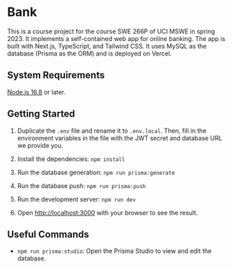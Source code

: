 # Bank

This is a course project for the course SWE 266P of UCI MSWE in spring 2023. It implements a self-contained web app for online banking. The app is built with Next.js, TypeScript, and Tailwind CSS. It uses MySQL as the database (Prisma as the ORM) and is deployed on Vercel.

## System Requirements

[Node.js 16.8](https://nodejs.org/) or later.

## Getting Started

1. Duplicate the `.env` file and rename it to `.env.local`. Then, fill in the environment variables in the file with the JWT secret and database URL we provide you.

2. Install the dependencies: `npm install`

3. Run the database generation: `npm run prisma:generate`

4. Run the database push: `npm run prisma:push`

5. Run the development server: `npm run dev`

6. Open [http://localhost:3000](http://localhost:3000) with your browser to see the result.

## Useful Commands

- `npm run prisma:studio`: Open the Prisma Studio to view and edit the database.
